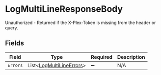 # LogMultiLineResponseBody

Unauthorized - Returned if the X-Plex-Token is missing from the header or query.


## Fields

| Field                                                                   | Type                                                                    | Required                                                                | Description                                                             |
| ----------------------------------------------------------------------- | ----------------------------------------------------------------------- | ----------------------------------------------------------------------- | ----------------------------------------------------------------------- |
| `Errors`                                                                | List<[LogMultiLineErrors](../../Models/Requests/LogMultiLineErrors.md)> | :heavy_minus_sign:                                                      | N/A                                                                     |